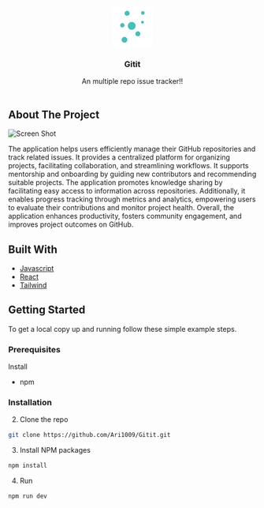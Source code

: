 <br/>
<p align="center">
  <a href="https://github.com/Ari1009/Gitit">
    <img src="public/logo.png" alt="Logo" width="80" height="80">
  </a>

  <h3 align="center">Gitit</h3>

  <p align="center">
    An multiple repo issue tracker!!
    <br/>
    <br/>
  </p>
</p>



## About The Project

![Screen Shot](https://gitit.vercel.app/)

The application helps users efficiently manage their GitHub repositories and track related issues. It provides a centralized platform for organizing projects, facilitating collaboration, and streamlining workflows. It supports mentorship and onboarding by guiding new contributors and recommending suitable projects. The application promotes knowledge sharing by facilitating easy access to information across repositories. Additionally, it enables progress tracking through metrics and analytics, empowering users to evaluate their contributions and monitor project health. Overall, the application enhances productivity, fosters community engagement, and improves project outcomes on GitHub.

## Built With



* [Javascript ]()
* [React]()
* [Tailwind]()

## Getting Started

To get a local copy up and running follow these simple example steps.

### Prerequisites

Install
* npm


### Installation


2. Clone the repo

```sh
git clone https://github.com/Ari1009/Gitit.git
```

3. Install NPM packages

```sh
npm install
```

4. Run 

```sh
npm run dev
```